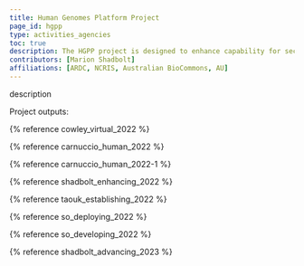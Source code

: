 ```yaml
---
title: Human Genomes Platform Project
page_id: hgpp
type: activities_agencies
toc: true
description: The HGPP project is designed to enhance capability for securely and responsibly sharing human genome research data nationally and internationally, ensuring maximum value can be derived from these valuable assets.
contributors: [Marion Shadbolt]
affiliations: [ARDC, NCRIS, Australian BioCommons, AU]
---
```


description


Project outputs:

{% reference cowley_virtual_2022 %}

{% reference carnuccio_human_2022 %}

{% reference carnuccio_human_2022-1 %}

{% reference shadbolt_enhancing_2022 %}

{% reference taouk_establishing_2022 %}

{% reference so_deploying_2022 %}

{% reference so_developing_2022 %}

{% reference shadbolt_advancing_2023 %}